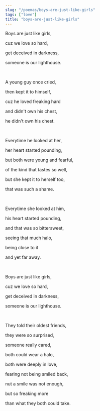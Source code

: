 ```yaml
---
slug: "/poemas/boys-are-just-like-girls"
tags: ["love"]
title: "boys-are-just-like-girls"
---
```

Boys are just like girls,

cuz we love so hard,

get deceived in darkness,

someone is our lighthouse.

&nbsp;

A young guy once cried,

then kept it to himself,

cuz he loved freaking hard

and didn't own his chest,

he didn't own his chest.

&nbsp;

Everytime he looked at her,

her heart started pounding,

but both were young and fearful,

of the kind that tastes so well,

but she kept it to herself too,

that was such a shame.

&nbsp;

Everytime she looked at him,

his heart started pounding,

and that was so bittersweet,

seeing that much halo,

being close to it

and yet far away.

&nbsp;

Boys are just like girls,

cuz we love so hard,

get deceived in darkness,

someone is our lighthouse.

&nbsp;

They told their oldest friends,

they were so surprised,

someone really cared,

both could wear a halo,

both were deeply in love,

fearing not being smiled back,

nut a smile was not enough,

but so freaking more

than what they both could take.